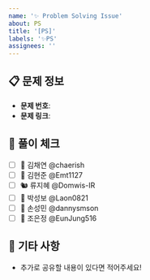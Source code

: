 ```yaml
---
name: '✨ Problem Solving Issue'
about: PS
title: '[PS]'
labels: '✨PS'
assignees: ''
---
```


## :clipboard: 문제 정보

- **문제 번호**:
- **문제 링크**:

## :raised_hands: 풀이 체크

- [ ] 🐹 김채연 @chaerish
- [ ] 🐻 김현준 @Emt1127
- [ ] 🐿️ 류지혜 @Domwis-IR
- [ ] 🦫 박성보 @Laon0821
- [ ] 🦥 손성민 @dannysmson
- [ ] 🦊 조은정 @EunJung516

## :speech_balloon: 기타 사항

- 추가로 공유할 내용이 있다면 적어주세요!
